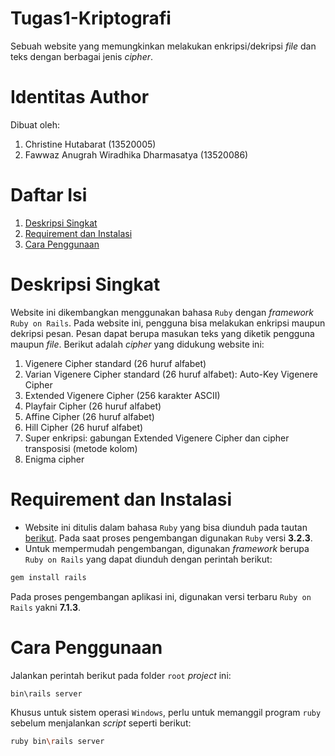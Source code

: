 # Tugas1-Kriptografi
Sebuah website yang memungkinkan melakukan enkripsi/dekripsi _file_ dan teks dengan berbagai jenis _cipher_.

# Identitas Author
Dibuat oleh: 
1. Christine Hutabarat (13520005)
2. Fawwaz Anugrah Wiradhika Dharmasatya (13520086)

# Daftar Isi
1. [Deskripsi Singkat](#deskripsi-singkat)
2. [Requirement dan Instalasi](#requirement-dan-instalasi)
3. [Cara Penggunaan](#cara-penggunaan)

# Deskripsi Singkat
Website ini dikembangkan menggunakan bahasa `Ruby` dengan _framework_ `Ruby on Rails`. Pada website ini, pengguna bisa melakukan enkripsi maupun dekripsi pesan. Pesan dapat berupa masukan teks yang diketik pengguna maupun _file_. Berikut adalah _cipher_ yang didukung website ini:
1. Vigenere Cipher standard (26 huruf alfabet)
2. Varian Vigenere Cipher standard (26 huruf alfabet): Auto-Key Vigenere Cipher
3. Extended Vigenere Cipher (256 karakter ASCII)
4. Playfair Cipher (26 huruf alfabet)
5. Affine Cipher (26 huruf alfabet)
6. Hill Cipher (26 huruf alfabet)
7. Super enkripsi: gabungan Extended Vigenere Cipher dan cipher transposisi (metode
kolom)
8. Enigma cipher

# Requirement dan Instalasi
- Website ini ditulis dalam bahasa `Ruby` yang bisa diunduh pada tautan [berikut](https://www.ruby-lang.org/en/downloads/). Pada saat proses pengembangan digunakan `Ruby` versi **3.2.3**. 
- Untuk mempermudah pengembangan, digunakan _framework_ berupa `Ruby on Rails` yang dapat diunduh dengan perintah berikut:
```sh
gem install rails
```
Pada proses pengembangan aplikasi ini, digunakan versi terbaru `Ruby on Rails` yakni **7.1.3**. 

# Cara Penggunaan
Jalankan perintah berikut pada folder `root` _project_ ini:
```sh
bin\rails server
```

Khusus untuk sistem operasi `Windows`, perlu untuk memanggil program `ruby` sebelum menjalankan _script_ seperti berikut:
```sh
ruby bin\rails server
```